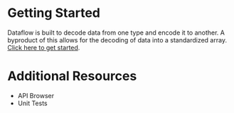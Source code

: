 # Getting Started

Dataflow is built to decode data from one type and encode it to another. A byproduct of this 
allows for the decoding of data into a standardized array. [Click here to get started](basics).

# Additional Resources

- API Browser
- Unit Tests